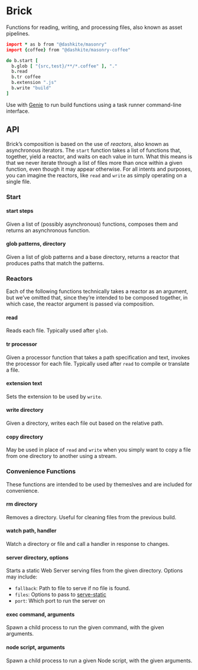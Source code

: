 # Brick

Functions for reading, writing, and processing files, also known as asset pipelines.

```coffeescript
import * as b from "@dashkite/masonry"
import {coffee} from "@dashkite/masonry-coffee"

do b.start [
  b.glob [ "{src,test}/**/*.coffee" ], "."
  b.read
  b.tr coffee
  b.extension ".js"
  b.write "build"
]
```

Use with [Genie][] to run build functions using a task runner command-line interface.

[Genie]://github.com/dashkite/genie#genie

## API

Brick’s composition is based on the use of _reactors_, also known as asynchronous iterators. The `start` function takes a list of functions that, together, yield a reactor, and waits on each value in turn. What this means is that we never iterate through a list of files more than once within a given function, even though it may appear otherwise. For all intents and purposes, you can imagine the reactors, like `read` and `write` as simply operating on a single file.

### Start

#### start steps

Given a list of (possibly asynchronous) functions, composes them and returns an asynchronous function.

#### glob patterns, directory

Given a list of glob patterns and a base directory, returns a reactor that produces paths that match the patterns.

### Reactors

Each of the following functions technically takes a reactor as an argument, but we’ve omitted that, since they’re intended to be composed together, in which case, the reactor argument is passed via composition.

#### read

Reads each file. Typically used after `glob`.

#### tr processor

Given a processor function that takes a path specification and text, invokes the processor for each file. Typically used after `read` to compile or translate a file.

#### extension text

Sets the extension to be used by `write`.

#### write directory

Given a directory, writes each file out based on the relative path.

#### copy directory

May be used in place of `read` and `write` when you simply want to copy a file from one directory to another using a stream.

### Convenience Functions

These functions are intended to be used by themeslves and are included for convenience.

#### rm directory

Removes a directory. Useful for cleaning files from the previous build.

#### watch path, handler

Watch a directory or file and call a handler in response to changes.

#### server directory, options

Starts a static Web Server serving files from the given directory. Options may include:

- `fallback`: Path to file to serve if no file is found.
- `files`: Options to pass to [serve-static][]
- `port`: Which port to run the server on

[serve-static]: http://expressjs.com/en/resources/middleware/serve-static.html

#### exec command, arguments

Spawn a child process to run the given command, with the given arguments.

#### node script,  arguments

Spawn a child process to run a given Node script, with the given arguments.
